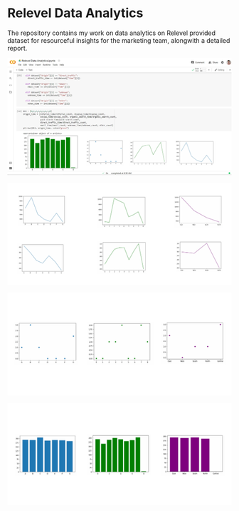 # Relevel Data Analytics
The repository contains my work on data analytics on Relevel provided dataset for resourceful insights for the marketing team, alongwith a detailed report.

<p align="center">
  <img src="https://raw.githubusercontent.com/gohil-jay/Relevel-Data-Analytics/main/Snapshots/Snap0.jpg" alt="Snap 0" />
</p>

<p align="center">
  <img src="https://raw.githubusercontent.com/gohil-jay/Relevel-Data-Analytics/main/Snapshots/Snap1.jpg" alt="Snap 1" />
</p>

<p align="center">
  <img src="https://raw.githubusercontent.com/gohil-jay/Relevel-Data-Analytics/main/Snapshots/Snap2.jpg" alt="Snap 2" />
</p>

<p align="center">
  <img src="https://raw.githubusercontent.com/gohil-jay/Relevel-Data-Analytics/main/Snapshots/Snap3.jpg" alt="Snap 3" />
</p>
